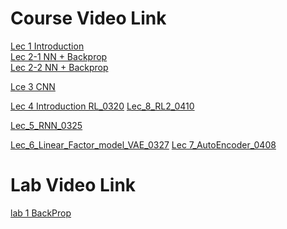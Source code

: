 # Course Video Link
[Lec 1 Introduction](https://www.youtube.com/live/HKvy2FrGm5Q) <br>
[Lec 2-1 NN + Backprop](https://www.youtube.com/watch?v=R4q0QUIHa_U&list=PLmXDVCsM4sa1AgdrRUugRYlAURbr47Byk&index=3&t=1853s) <br>
[Lec 2-2 NN + Backprop](https://youtu.be/STKAmV2F__M?si=m_DN3r0755ndzw6O) <br>

[Lce 3 CNN](https://www.youtube.com/live/3Nc9u3ODzlI)

[Lec 4 Introduction RL_0320](https://www.youtube.com/live/a7JJCNDHcH8)
[Lec_8_RL2_0410](https://www.youtube.com/live/nNdsvX3fkqA)

[Lec_5_RNN_0325](https://www.youtube.com/live/tWojfa7ox-A)

[Lec_6_Linear_Factor_model_VAE_0327](https://www.youtube.com/live/tWojfa7ox-A)
[Lec 7_AutoEncoder_0408](https://www.youtube.com/live/4xZScKeXBFg)


# Lab Video Link
[lab 1 BackProp](https://www.youtube.com/live/nmSqjkN_KUU)
